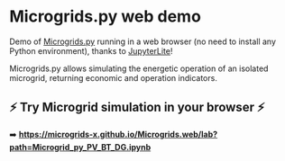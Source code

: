 #  Microgrids.py web demo

Demo of [Microgrids.py](https://github.com/Microgrids-X/Microgrids.py) running in a web browser (no need to install any Python environment), thanks to [JupyterLite](https://jupyterlite.readthedocs.io/)! 

Microgrids.py allows simulating the energetic operation of an isolated microgrid,
returning economic and operation indicators.

## ⚡ Try Microgrid simulation in your browser ⚡

➡️ **https://microgrids-x.github.io/Microgrids.web/lab?path=Microgrid_py_PV_BT_DG.ipynb**


